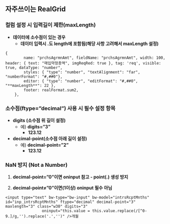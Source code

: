 ## 자주쓰이는 RealGrid


### **컬럼 설정 시 입력길이 제한**(maxLength)

- **데이터에 소수점이 있는 경우**
    - **데이터 입력시 .도 length에 포함됨(해당 사항 고려해서 maxLength 설정)**

```flow
{
		name: "prchsAgrmnAmt", fieldName: "prchsAgrmnAmt", width: 100, header: { text: "매입약정총액", imgReqRed: true }, tag: 'req', visible: true, dataType: "number",
		styles: { "type": "number", "textAlignment": "far", "numberFormat": "#,##0"},
		editor: { "type": "number", "editFormat": "#,##0", "**maxLength**": 22 },
		footer: realFormat.sum2,
	},
```


### **소수점(ftype=”decimal”) 사용 시 필수 설정 항목**

- **digits (소수점 위 길이 설정)**
    - 예) **digits=”3”**
        - **123.12**
- **decimal-point(소수점 아래 길이 설정)**
    - 예) **decimal-point=”2”**
        - **123.12**

### **NaN 방지 (Not a Number)**

1. **decimal-point=”0”이면 oninput 참고 -  point(.) 생성 방지**

  2.  **decimal-point≠”0”이면(1이상) oninput 필수 아님**

```
<input type="text" bw-type="bw-input" bw-model="intrsRcptMnths" id="inp_intrsRcptMnths" ftype="decimal" decimal-point="3" maxlength="3" class="w30" digits="3"
				oninput="this.value = this.value.replace(/[^0-9.]/g,'').replace('.','')" />개월
```
